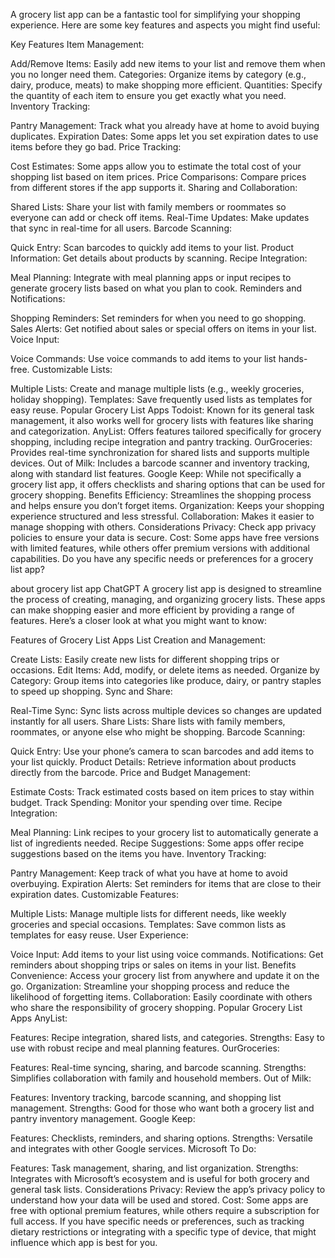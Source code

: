 A grocery list app can be a fantastic tool for simplifying your shopping experience. Here are some key features and aspects you might find useful:

Key Features
Item Management:

Add/Remove Items: Easily add new items to your list and remove them when you no longer need them.
Categories: Organize items by category (e.g., dairy, produce, meats) to make shopping more efficient.
Quantities: Specify the quantity of each item to ensure you get exactly what you need.
Inventory Tracking:

Pantry Management: Track what you already have at home to avoid buying duplicates.
Expiration Dates: Some apps let you set expiration dates to use items before they go bad.
Price Tracking:

Cost Estimates: Some apps allow you to estimate the total cost of your shopping list based on item prices.
Price Comparisons: Compare prices from different stores if the app supports it.
Sharing and Collaboration:

Shared Lists: Share your list with family members or roommates so everyone can add or check off items.
Real-Time Updates: Make updates that sync in real-time for all users.
Barcode Scanning:

Quick Entry: Scan barcodes to quickly add items to your list.
Product Information: Get details about products by scanning.
Recipe Integration:

Meal Planning: Integrate with meal planning apps or input recipes to generate grocery lists based on what you plan to cook.
Reminders and Notifications:

Shopping Reminders: Set reminders for when you need to go shopping.
Sales Alerts: Get notified about sales or special offers on items in your list.
Voice Input:

Voice Commands: Use voice commands to add items to your list hands-free.
Customizable Lists:

Multiple Lists: Create and manage multiple lists (e.g., weekly groceries, holiday shopping).
Templates: Save frequently used lists as templates for easy reuse.
Popular Grocery List Apps
Todoist: Known for its general task management, it also works well for grocery lists with features like sharing and categorization.
AnyList: Offers features tailored specifically for grocery shopping, including recipe integration and pantry tracking.
OurGroceries: Provides real-time synchronization for shared lists and supports multiple devices.
Out of Milk: Includes a barcode scanner and inventory tracking, along with standard list features.
Google Keep: While not specifically a grocery list app, it offers checklists and sharing options that can be used for grocery shopping.
Benefits
Efficiency: Streamlines the shopping process and helps ensure you don’t forget items.
Organization: Keeps your shopping experience structured and less stressful.
Collaboration: Makes it easier to manage shopping with others.
Considerations
Privacy: Check app privacy policies to ensure your data is secure.
Cost: Some apps have free versions with limited features, while others offer premium versions with additional capabilities.
Do you have any specific needs or preferences for a grocery list app?


about grocery list app
ChatGPT
A grocery list app is designed to streamline the process of creating, managing, and organizing grocery lists. These apps can make shopping easier and more efficient by providing a range of features. Here’s a closer look at what you might want to know:

Features of Grocery List Apps
List Creation and Management:

Create Lists: Easily create new lists for different shopping trips or occasions.
Edit Items: Add, modify, or delete items as needed.
Organize by Category: Group items into categories like produce, dairy, or pantry staples to speed up shopping.
Sync and Share:

Real-Time Sync: Sync lists across multiple devices so changes are updated instantly for all users.
Share Lists: Share lists with family members, roommates, or anyone else who might be shopping.
Barcode Scanning:

Quick Entry: Use your phone’s camera to scan barcodes and add items to your list quickly.
Product Details: Retrieve information about products directly from the barcode.
Price and Budget Management:

Estimate Costs: Track estimated costs based on item prices to stay within budget.
Track Spending: Monitor your spending over time.
Recipe Integration:

Meal Planning: Link recipes to your grocery list to automatically generate a list of ingredients needed.
Recipe Suggestions: Some apps offer recipe suggestions based on the items you have.
Inventory Tracking:

Pantry Management: Keep track of what you have at home to avoid overbuying.
Expiration Alerts: Set reminders for items that are close to their expiration dates.
Customizable Features:

Multiple Lists: Manage multiple lists for different needs, like weekly groceries and special occasions.
Templates: Save common lists as templates for easy reuse.
User Experience:

Voice Input: Add items to your list using voice commands.
Notifications: Get reminders about shopping trips or sales on items in your list.
Benefits
Convenience: Access your grocery list from anywhere and update it on the go.
Organization: Streamline your shopping process and reduce the likelihood of forgetting items.
Collaboration: Easily coordinate with others who share the responsibility of grocery shopping.
Popular Grocery List Apps
AnyList:

Features: Recipe integration, shared lists, and categories.
Strengths: Easy to use with robust recipe and meal planning features.
OurGroceries:

Features: Real-time syncing, sharing, and barcode scanning.
Strengths: Simplifies collaboration with family and household members.
Out of Milk:

Features: Inventory tracking, barcode scanning, and shopping list management.
Strengths: Good for those who want both a grocery list and pantry inventory management.
Google Keep:

Features: Checklists, reminders, and sharing options.
Strengths: Versatile and integrates with other Google services.
Microsoft To Do:

Features: Task management, sharing, and list organization.
Strengths: Integrates with Microsoft’s ecosystem and is useful for both grocery and general task lists.
Considerations
Privacy: Review the app’s privacy policy to understand how your data will be used and stored.
Cost: Some apps are free with optional premium features, while others require a subscription for full access.
If you have specific needs or preferences, such as tracking dietary restrictions or integrating with a specific type of device, that might influence which app is best for you.


